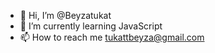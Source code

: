 - 👋 Hi, I’m @Beyzatukat
- 🌱 I’m currently learning JavaScript
- 📫 How to reach me tukattbeyza@gmail.com

<!---
Beyzatukat/Beyzatukat is a ✨ special ✨ repository because its `README.md` (this file) appears on your GitHub profile.
You can click the Preview link to take a look at your changes.
--->
